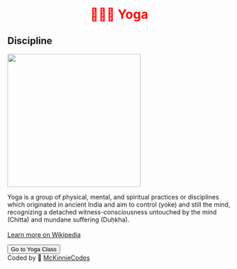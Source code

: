 <!DOCTYPE html>
<html>
<head>
<style>
h1 {
text-align: center;
color: red;
}
</style>
</head>

<body>

<h1> 
🧘🏼‍♀️ Yoga 
</h1>
<h2>
Discipline
</h2>
<img
src = "https://static01.nyt.com/images/2016/12/02/well/move/yoga_body_images-slide-HNVD/yoga_body_images-slide-HNVD-blog480.jpg" 
width = "300" >
<p>
Yoga is a group of physical, mental, and spiritual practices or disciplines which originated in ancient India and aim to control (yoke) and still the   mind, recognizing a detached witness-consciousness untouched by the mind (Chitta) and mundane suffering (Duḥkha).
<br />
<br />
<a href="https://en.wikipedia.org/wiki/Yoga">
Learn more on Wikipedia
</a>
</p>
<button>
Go to Yoga Class
</button>
<footer>
Coded by 🍎 <a href="https://msmckinnie.weebly.com/">
McKinnieCodes
</a>
</footer>

</body>
</html>

